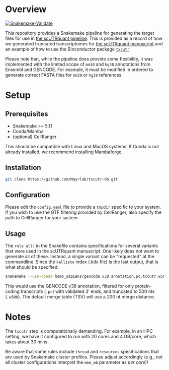 # Overview
[![Snakemake-Validate](https://github.com/Mayrlab/txcutr-db/actions/workflows/snakemake-validate.yml/badge.svg)](https://github.com/Mayrlab/txcutr-db/actions/workflows/snakemake-validate.yml)

This repository provides a Snakemake pipeline for generating the target files for use in 
[the scUTRquant pipeline](https://Mayrlab.github.io/scUTRquant). This is provided as a record
of how we generated truncated transcriptomes for [the scUTRquant manuscript](https://www.biorxiv.org/content/10.1101/2021.11.22.469635v1) 
and an example of how to use the Bioconductor package [`txcutr`](https://bioconductor.org/packages/release/bioc/html/txcutr.html). 

Please note that, while the pipeline does provide some flexibility, it was implemented with the limited
scope of `mm10` and `hg38` annotations from Ensembl and GENCODE. For example, it must be modified
in ordered to generate correct FASTA files for `mm39` or `hg38` references.

# Setup
## Prerequisites
- Snakemake >= 5.11
- Conda/Mamba
- (optional) CellRanger

This should be compatible with Linux and MacOS systems. If Conda is not already installed, we recommend 
installing [Mambaforge](https://github.com/conda-forge/miniforge#mambaforge).

## Installation

```bash
git clone https://github.com/Mayrlab/txcutr-db.git
```

## Configuration
Please edit the `config.yaml` file to provide a `tmpdir` specific to your system. If you wish 
to use the GTF filtering provided by CellRanger, also specify the path to CellRanger for your system.

## Usage
The `rule all:` in the Snakefile contains specifications for several variants that were used in the scUTRquant 
manuscript. One likely does not want to generate all of these. Instead, a single variant can be "requested" at
the commandline. Since the `kallisto` index (.kdx file) is the last output, that is what should be specified:

```bash
snakemake --use-conda homo_sapiens/gencode.v38.annotation.pc.txcutr.w500.kdx
```

This would use the GENCODE v38 annotation, filtered for only protein-coding transcripts (`.pc`) with validated
3' ends, and truncated to 500 nts (`.w500`). The default merge table (TSV) will use a 200 nt merge distance.

# Notes

The `txcutr` step is computationally demanding. For example, in an HPC setting, we have it configured to 
run with 20 cores and 4 GB/core, which takes about 30 mins. 

Be aware that some rules include `thread` and `resources` specifications that are used by Snakemake cluster 
profiles. Please adjust accordingly (e.g., not all cluster configurations interpret the `mem_mb` parameter 
as *per core*)!
